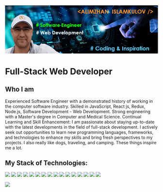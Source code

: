 ![I am a Software Web Developer](GitHubBanner1.png)
# Full-Stack Web Developer
## Who I am

  Experienced Software Engineer with a demonstrated history of working in the computer software industry. Skilled in JavaScript, React js, Redux, Node.js, Software Development - Web Development. Strong engineering with a Master's degree in Computer and Medical Science. Continual Learning and Skill Enhancement: I am passionate about staying up-to-date with the latest developments in the field of full-stack development. I actively seek out opportunities to learn new programming languages, frameworks, and technologies to enhance my skills and bring fresh perspectives to my projects. I also really like dogs, traveling, and camping. These things inspire me a lot.

## My Stack of Technologies:
<img src="https://img.shields.io/badge/html5-B9B4C7?style=for-the-badge&logo=html5&logoColor=BB2525"/> <img src="https://img.shields.io/badge/css3-FFC436?style=for-the-badge&logo=css3&logoColor=337CCF"/> <img src="https://img.shields.io/badge/sass-ADC4CE?style=for-the-badge&logo=sass&logoColor=974EC3"/> <img src="https://img.shields.io/badge/javascript-F8DE22?style=for-the-badge&logo=javascript&logoColor=102C57"/> <img src="https://img.shields.io/badge/bootstrap-CEE6F3?style=for-the-badge&logo=bootstrap&logoColor=6528F7"/> <img src="https://img.shields.io/badge/greensock-EFE1D1?style=for-the-badge&logo=greensock&logoColor=1A5D1A"/> <img src="https://img.shields.io/badge/react-FFEECC?style=for-the-badge&logo=react&logoColor=4477CE"/> <img src="https://img.shields.io/badge/redux-BA704F?style=for-the-badge&logo=redux&logoColor=6528F7"/> <img src="https://img.shields.io/badge/node.js-75C2F6?style=for-the-badge&logo=nodedotjs&logoColor=1A5D1A"/> <img src="https://img.shields.io/badge/AWS-4A55A2?style=for-the-badge&logo=amazonaws&logoColor=FFA41B"/> <img src="https://img.shields.io/badge/jest-D8C4B6?style=for-the-badge&logo=jest&logoColor=4F709C"/> <img src="https://img.shields.io/badge/mongodb-F5EFE7?style=for-the-badge&logo=mongodb&logoColor=47A992"/> <img src="https://img.shields.io/badge/mongoose-9DB2BF?style=for-the-badge&logo=mongoose&logoColor=7A3E3E"/> <img src="https://img.shields.io/badge/adobephotoshop-1D267D?style=for-the-badge&logo=adobephotoshop&logoColor=30A2FF"/> <img src="https://img.shields.io/badge/gimp-9DB2BF?style=for-the-badge&logo=gimp&logoColor=27374D"/> <img src="https://img.shields.io/badge/figma-11009E?style=for-the-badge&logo=figma&logoColor=E55807"/>

	
[<img src="https://img.shields.io/badge/linkedin-B2A4FF?style=for-the-badge&logo=linkedin&logoColor=0A66C2"/>](https://www.linkedin.com/in/alimzhan-islamkulov-109b8b257/)  



